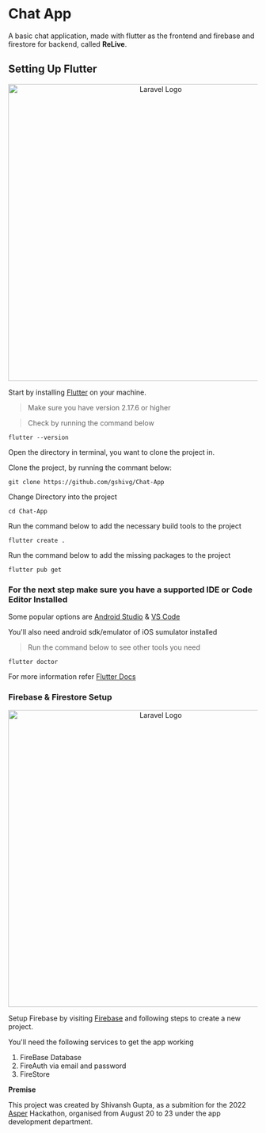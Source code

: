 # Chat App
A basic chat application, made with flutter as the frontend and firebase and firestore for backend, called **ReLive**.

## Setting Up Flutter

<p align="center"><a href="https://laravel.com" target="_blank"><img src="https://storage.googleapis.com/cms-storage-bucket/847ae81f5430402216fd.svg" width="600" alt="Laravel Logo"></a></p>

Start by installing [Flutter](https://docs.flutter.dev/get-started/install "Install Flutter") on your machine.
> Make sure you have version 2.17.6 or higher

> Check by running the command below

    flutter --version

Open the directory in terminal, you want to clone the project in.

Clone the project, by running the commant below:

    git clone https://github.com/gshivg/Chat-App

Change Directory into the project

    cd Chat-App

Run the command below to add the necessary build tools to the project

    flutter create .

Run the command below to add the missing packages to the project

    flutter pub get

### For the next step make sure you have a supported IDE or Code Editor Installed

Some popular options are [Android Studio](https://developer.android.com/studio "Install Android Studio") & [VS Code](https://code.visualstudio.com/download "Install Visual Studio Code")

You'll also need android sdk/emulator of iOS sumulator installed
> Run the command below to see other tools you need

    flutter doctor

For more information refer [Flutter Docs](https://docs.flutter.dev)

### Firebase & Firestore Setup

<p align="center"><a href="https://laravel.com" target="_blank"><img src="https://firebase.google.com/static/images/brand-guidelines/logo-built_black.png" width="600" alt="Laravel Logo"></a></p>


Setup Firebase by visiting [Firebase](https://firebase.google.com) and following steps to create a new project.

You'll need the following services to get the app working

1. FireBase Database
2. FireAuth via email and password
3. FireStore 

**Premise**

This project was created by Shivansh Gupta, as a submition for the 2022 [Asper](https://github.com/theasperteam "The Team Asper") Hackathon, organised from August 20 to 23 under the app development department. 
